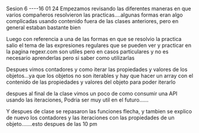 Sesion 6 ----16 01 24
Empezamos revisando las diferentes maneras en que varios compañeros resolvieron las practicas....algunas formas eran algo complicadas usando contenido fuera de las clases anteriores, pero en general estaban bastante bien

Luego con referencia a una de las formas en que se resolvio la practica salio el tema de las expresiones regulares que se pueden ver y practicar en la pagina regexr.com son utiles pero en casos particulares y no es necesario aprenderlas pero si saber como utilizarlas

Despues vimos contadores y como iterar las propiedades y valores de los objetos...ya que los objetos no son iterables y hay que hacer un array con el contenido de las propiedades y valores del objeto para poder iterarlo

despues al final de la clase vimos un poco de como consumir una API usando las iteraciones,
Podria ser muy util en el futuro......

Y despues de clase se repasaron las funciones flecha, y tambien se explico de nuevo los contadores y las iteraciones con las propiedades de un objeto.......esto despues de las 10 pm







